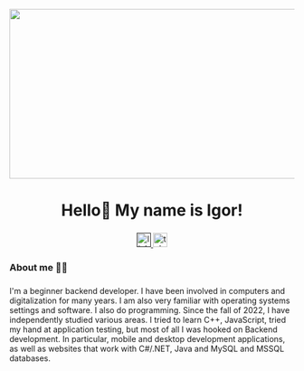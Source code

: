 <br clear="both">

<div align="center">
  <img height="300" width="600" src=""  />
</div>

###

<h1 align="center">Hello👋 My name is Igor!</h1>

###

<div align="center">
  <a href="" target="_blank">
    <img src="" height="25" alt="linkedIn logo"  />
  </a>
  <a href="https://t.me/@Sukkkkkkkk" target="_blank">
    <img src="" height="25" alt="telegram logo"  />
  </a>
</div>

###

<h3 align="left">About me 👩‍💻 </h3>

###

<p align="left">I'm a beginner backend developer. I have been involved in computers and digitalization for many years. I am also very familiar with operating systems settings and software. I also do programming.
Since the fall of 2022, I have independently studied various areas. I tried to learn C++, JavaScript, tried my hand at application testing, but most of all I was hooked on Backend development.
In particular, mobile and desktop development applications, as well as websites that work with C#/.NET, Java and MySQL and MSSQL databases.</p>

###
